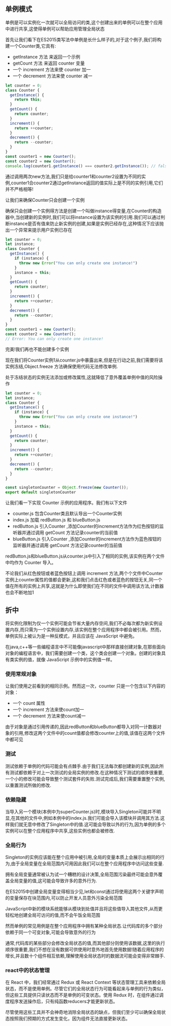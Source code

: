 
## 单例模式
单例是可以实例化一次就可以全局访问的类,这个创建出来的单例可以在整个应用中进行共享,这使得单例可以帮助应用管理全局状态

首先让我们看下在ES2015类写法中单例是长什么样子的,对于这个例子,我们将构建一个Counter类,它具有:
- getInstance 方法 来返回一个示例
- getCount 方法 来返回 counter 变量
- 一个 increment 方法来使 counter 加一
- 一个 decrement 方法来使 counter 减一

```javascript
let counter = 0;
class Counter {
  getInstance() {
    return this;
  }
  getCount() {
    return counter;
  }
  increment() {
    return ++counter;
  }
  decrement() {
    return --counter;
  }
}
const counter1 = new Counter();
const counter2 = new Counter();
console.log(counter1.getInstance() === counter2.getInstance()); // false
```
通过调用两次new方法,我们只是给counter1和counter2设置为不同的实例,counter1合counter2通过getInstance返回的值实际上是不同的实例引用,它们并不严格相等!

让我们来确保Counter只会创建一个实例

确保只会创建一个实例得方法是创建一个叫做instance得变量,在Counter的构造器中,当创建新的实例时,我们可以将instance设置为该实例的引用.我们可以通过判断instance是否有值来防止新实例的创建,如果是实例已经存在,这种情况下应该抛出一个异常来提示用户实例已存在

```javascript
let counter = 0;
let instance;
class Counter {
  getInstance() {
    if (instance) {
      throw new Error("You can only create one instance!")
    }
    instance = this;
  }
  getCount() {
    return counter;
  }
  increment() {
    return ++counter;
  }
  decrement() {
    return --counter;
  }
}
const counter1 = new Counter();
const counter2 = new Counter();
// Error: You can only create one instance!
```

完美!我们再也不能创建多个实例

现在我们将Counter实例1从counter.js中暴露出来,但是在行动之前,我们需要将该实例冻结,Object.freeze 方法确保使用代码无法修改单例.

处于冻结状态的实例无法添加或修改属性,这就降低了意外覆盖单例中值的风险操作

```javascript
let counter = 0;
let instance;
class Counter {
  getInstance() {
    if (instance) {
      throw new Error("You can only create one instance!")
    }
    instance = this;
  }
  getCount() {
    return counter;
  }
  increment() {
    return ++counter;
  }
  decrement() {
    return --counter;
  }
}

const singletonCounter = Object.freeze(new Counter());
export default singletonCounter
```

让我们看一下实现 Counter 示例的应用程序。我们有以下文件
- counter.js 包含Counter类且默认导出一个Counter实例
- index.js 加载 redButton.js 和 blueButton.js 
- redButton.js 引入Counter ,添加Counter的increment方法作为红色按钮的监听器并通过调用 getCount 方法记录counter的当前值
- blueButton.js 引入Counter ,添加Counter的increment方法作为蓝色按钮的监听器并通过调用 getCount 方法记录counter的当前值


redButton.js和blueButton.js从counter.js中引入了相同的实例,该实例在两个文件中均作为 Counter 导入。

不论我们从红色按钮或者蓝色按钮上调用 increment 方法,两个个文件中Counter实例上counter属性的值都会更新,这和我们点击红色或者蓝色的按钮无关,同一个值在所有的实例上共享,这就是为什么即使我们在不同的文件中调用该方法,计数器也会不断地加1

## 折中
将实例化限制为仅一个实例可能会节省大量内存空间,我们不必每次都为新实例设置内存,而只需为一个实例设置内存,该实例在整个应用程序中都会被引用。然而，单例实际上被认为是一种反模式，并且应该在 JavaScript 中避免。

在java,c++等一些编程语言中不可能像javascript中那样直接创建对象,在那些面向对象的编程语言中，我们需要创建一个类，这个类会创建一个对象。创建的对象具有类实例的值，就像 JavaScript 示例中的实例值一样。

### 使用常规对象
让我们使用之前看到的相同示例。然而这一次，counter 只是一个包含以下内容的对象：
- 一个 count 属性
- 一个 increment 方法来使count加一
- 一个 decrement 方法来使count减一


由于对象是通过引用传递的,因此redButton和blueButton都导入对同一计数器对象的引用,修改这两个文件中的count值都会修改counter上的值,该值在这两个文件中都可见

### 测试
测试依赖于单例的代码可能会有点棘手.由于我们无法每次都创建新的实例,因此所有测试都依赖于对上一次测试的全局实例的修改.在这种情况下测试的顺序很重要,一个小的修改可能会导致整个测试套件的失败.测试完成后,我们需要重置整个实例,以重置测试所做的修改.

### 依赖隐藏
当导入另一个模块(本例中为superCounter.js)时,模块导入Singleton可能并不明显,在其他的文件中,例如本例中的index.js.我们可能会导入该模块并调用其方法.这样我们就无意中修改了Singleton中的值.这可能会导致以外的行为,因为单例的多个实例可以在整个应用程序中共享,这些实例也都会被修改.

### 全局行为
Singleton的实例应该能在整个应用中被引用,全局的变量本质上会展示出相同的行为,由于全局变量在全局范围内可用因此我们可以在整个应用程序中访问这些变量.

拥有全局变量通常被认为试一个糟糕的设计决策,全局范围污染最终可能会意外覆盖全局变量的值,这可能会导致许多的意外行为.

在ES2015中创建全局变量变得相当少见,let和const通过将使用这两个关键字声明的变量保存在块范围内,可以防止开发人员意外污染全局范围

JavaScript中新的模块系统能够从模块到处值并且将这些值导入其他文件,从而更轻松地创建全局可访问的值,而不会午饭全局范围

然而单例的常见用例是在整个应用程序中拥有某种全局状态.让代码库的多个部分依赖于同一个可变对象,可能会导致意外的行为

通常,代码库的某些部分会修改全局状态的值,而其他部分则使用该数据,这里的执行顺序很重要,我们不想在没有数据可供使用时意外地首先使用数据!随着应用程序的增长,并且数十个组件相互依赖,理解使用全局状态时的数据流可能会变得非常棘手.

### react中的状态管理
在 React 中，我们经常通过 Redux 或 React Context 等状态管理工具来依赖全局状态，而不是使用单例。尽管它们的全局状态行为可能看起来与单例的行为类似，但这些工具提供只读状态而不是单例的可变状态。使用 Redux 时，在组件通过调度程序发送操作后，只有纯函数reducers才能更新状态。

尽管使用这些工具并不会神奇地消除全局状态的缺点，但我们至少可以确保全局状态按照我们预期的方式发生变化，因为组件无法直接更新状态。